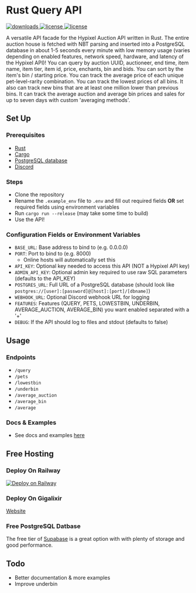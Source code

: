 # Rust Query API
<a href="https://github.com/kr45732/rust-query-api/releases" target="_blank">
  <img alt="downloads" src="https://img.shields.io/github/v/release/kr45732/rust-query-api?style=flat-square" />
</a>
<a href="https://github.com/kr45732/rust-query-api/blob/main/LICENSE" target="_blank">
  <img alt="license" src="https://img.shields.io/github/license/kr45732/rust-query-api?style=flat-square" />
</a>
<a href="https://dsc.gg/skyblock-plus" target="_blank">
  <img alt="license" src="https://img.shields.io/discord/796790757947867156?color=4166f5&label=discord&style=flat-square" />
</a> 

A versatile API facade for the Hypixel Auction API written in Rust. The entire auction house is fetched with NBT parsing and inserted into a PostgreSQL database in about 1-5 seconds every minute with low memory usage (varies depending on enabled features, network speed, hardware, and latency of the Hypixel API)! You can query by auction UUID, auctioneer, end time, item name, item tier, item id, price, enchants, bin and bids. You can sort by the item's bin / starting price. You can track the average price of each unique pet-level-rarity combination. You can track the lowest prices of all bins. It also can track new bins that are at least one million lower than previous bins. It can track the average auction and average bin prices and sales for up to seven days with custom 'averaging methods'.

## Set Up
### Prerequisites
- [Rust](https://www.rust-lang.org/tools/install)
- [Cargo](https://doc.rust-lang.org/cargo/getting-started/installation.html)
- [PostgreSQL database](https://www.postgresql.org/)
- [Discord](https://discord.com/)

### Steps
- Clone the repository
- Rename the `.example_env` file to `.env` and fill out required fields **OR** set required fields using environment variables
- Run `cargo run --release` (may take some time to build)
- Use the API!

### Configuration Fields or Environment Variables
- `BASE_URL`: Base address to bind to (e.g. 0.0.0.0)
- `PORT`: Port to bind to (e.g. 8000)
  - Online hosts will automatically set this
- `API_KEY`: Optional key needed to access this API (NOT a Hypixel API key)
- `ADMIN_API_KEY`: Optional admin key required to use raw SQL parameters (defaults to the API_KEY)
- `POSTGRES_URL`: Full URL of a PostgreSQL database (should look like `postgres://[user]:[password]@[host]:[port]/[dbname]`)
- `WEBHOOK_URL`: Optional Discord webhook URL for logging
- `FEATURES`: Features (QUERY, PETS, LOWESTBIN, UNDERBIN, AVERAGE_AUCTION, AVERAGE_BIN) you want enabled separated with a '+' 
- `DEBUG`: If the API should log to files and stdout (defaults to false)

## Usage
### Endpoints
- `/query`
- `/pets`
- `/lowestbin`
- `/underbin`
- `/average_auction`
- `/average_bin`
- `/average`

### Docs & Examples
- See docs and examples [here](https://github.com/kr45732/rust-query-api/blob/main/examples/examples.md)

## Free Hosting
### Deploy On Railway
[![Deploy on Railway](https://railway.app/button.svg)](https://railway.app/new/template?template=https://github.com/kr45732/rust-query-api&plugins=postgresql&envs=BASE_URL,API_KEY,ADMIN_API_KEY,POSTGRES_URL,WEBHOOK_URL,FEATURES&optionalEnvs=WEBHOOK_URL,ADMIN_API_KEY&BASE_URLDesc=The+base+URL+of+the+domain.+Do+not+modify+this&API_KEYDesc=Key+needed+to+access+this+API+(NOT+a+Hypixel+API+key)&ADMIN_API_KEYDesc=Admin+key+required+to+use+raw+SQL+parameters.+Will+default+to+the+API_KEY+if+not+provided&POSTGRES_URLDesc=Full+URL+of+a+PostgreSQL+database.+No+need+to+modify+this+unless+you+are+using+your+own+database+since+Railway+already+provides+this+for+you.&WEBHOOK_URLDesc=Discord+webhook+URL+for+logging&FEATURESDesc=The+features+(QUERY,+PETS,+LOWESTBIN,+UNDERBIN,+AVERAGE_AUCTION,+AVERAGE_BIN)+you+want+enabled+separated+with+commas&BASE_URLDefault=0.0.0.0&POSTGRES_URLDefault=$%7B%7BDATABASE_URL%7D%7D&FEATURESDefault=QUERY,LOWESTBIN,AVERAGE_AUCTION,AVERAGE_BIN&referralCode=WrEybV)

### Deploy On Gigalixir
[Website](https://gigalixir.com/)

### Free PostgreSQL Datbase
The free tier of [Supabase](https://supabase.com/) is a great option with with plenty of storage and good performance.

## Todo
- Better documentation & more examples
- Improve underbin